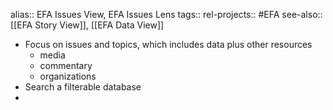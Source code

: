 alias:: EFA Issues View, EFA Issues Lens
tags::
rel-projects:: #EFA 
see-also:: [[EFA Story View]], [[EFA Data View]]

- Focus on issues and topics, which includes data plus other resources
	- media
	- commentary
	- organizations
- Search a filterable database
-
